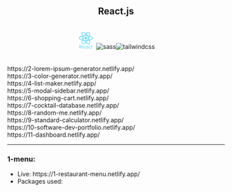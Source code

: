 <div align="center"><h2>React.js</h2><br><img src="https://raw.githubusercontent.com/devicons/devicon/master/icons/react/react-original-wordmark.svg" alt="react" width="40" height="40"/>
<img src="https://www.vectorlogo.zone/logos/sass-lang/sass-lang-icon.svg" alt="sass" width="40" height="40"/><img src="https://www.vectorlogo.zone/logos/tailwindcss/tailwindcss-icon.svg" alt="tailwindcss" width="40" height="40"/></div><br>

<br>
https://2-lorem-ipsum-generator.netlify.app/<br>
https://3-color-generator.netlify.app/<br>
https://4-list-maker.netlify.app/<br>
https://5-modal-sidebar.netlify.app/<br>
https://6-shopping-cart.netlify.app/<br>
https://7-cocktail-database.netlify.app/<br>
https://8-random-me.netlify.app/<br>
https://9-standard-calculator.netlify.app/<br>
https://10-software-dev-portfolio.netlify.app/<br>
https://11-dashboard.netlify.app/<br>
<hr>

 <div><h3>1-menu:</h3>
 <ul>
 <li>Live: https://1-restaurant-menu.netlify.app/</li>
 <li>
 Packages used:
 </li>
 </ul>
 </div>
 </div>




